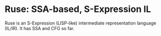 # Ruse: SSA-based, S-Expression IL

Ruse is an S-Expression (LISP-like) intermediate representation language (IL/IR). It has SSA and CFG so far.
